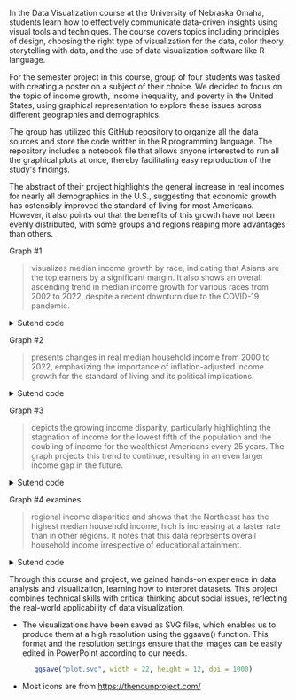 In the Data Visualization course at the University of Nebraska Omaha, students learn how to effectively communicate data-driven insights using visual tools and techniques. The course covers topics including principles of design, choosing the right type of visualization for the data, color theory, storytelling with data, and the use of data visualization software like R language.

For the semester project in this course, group of four students was tasked with creating a poster on a subject of their choice. 
We decided to focus on the topic of income growth, income inequality, and poverty in the United States, using graphical representation to explore these issues across different geographies and demographics.

The group has utilized this GitHub repository to organize all the data sources and store the code written in the R programming language. 
The repository includes a notebook file that allows anyone interested to run all the graphical plots at once, thereby facilitating easy reproduction of the study's findings.

The abstract of their project highlights the general increase in real incomes for nearly all demographics in the U.S., suggesting that economic growth has ostensibly improved the standard of living for most Americans. However, it also points out that the benefits of this growth have not been evenly distributed, with some groups and regions reaping more advantages than others.

Graph #1 
> visualizes median income growth by race, indicating that Asians are the top earners
> by a significant margin. It also shows an overall ascending trend in median income
> growth for various races from 2002 to 2022, despite a recent downturn due to the COVID-19 pandemic.
<details>
<summary>Sutend code</summary>
   
### Farida
```R
   Data = read.csv("Race of Householder-Households by Median Income.csv")
   #install.packages("ggplot2")
   #install.packages("tidyverse")
   
   library(tidyverse)
   
   library(ggplot2)
   
   data_long <- tidyr::pivot_longer(Data, cols = c(White, Black, Asian, Hispanic),
                                    names_to = "Race", values_to = "Value")
   
   ggplot(data_long, aes(x = Year, y = Value, color = Race)) +
     geom_line(size = 4.5) +
     
     labs(x = "Year", y = "Income", title = "Real Median Income by Racial Group, Asians = Top Earners") +
     scale_y_continuous(labels = scales::comma) +
     theme_minimal() 
```
```R
   ggsave("z_fig_Farida.svg", width = 22, height = 12, dpi = 1000)
```
</details>

Graph #2 
> presents changes in real median household income from 2000 to 2022,
> emphasizing the importance of inflation-adjusted income growth
> for the standard of living and its political implications.
<details>
<summary>Sutend code</summary>
   
### Brent
```R
   install.packages("maps")
```
```R
   library(maps)
   library(ggplot2)
   library(colorspace)
   library(dplyr)
   
   state_med_income = read.csv("Median Household Income by State.csv")
   MainStates <- map_data("state")
   colnames(MainStates)[5]  <- "state"
   MergedStates <- inner_join(state_med_income, MainStates, by = "state")
   
   g <- ggplot(MergedStates, aes(x=long, y=lat, group=group, fill = pct_chng_frm_2000)) + 
     geom_polygon(color="grey", size = 0.2) +
     scale_fill_continuous_diverging(name = 'Percent', palette = "Purple-Green") +
     theme(panel.background = element_rect(fill = "transparent", color = NA),
         panel.grid.major = element_blank(),
         panel.grid.minor = element_blank(),
         axis.title = element_blank(),
         axis.text = element_blank(),
         axis.ticks = element_blank())
   
   g 
```
```R
   ggsave("z_fig_Brent.svg", width = 22, height = 12, dpi = 1000)
```

</details>

Graph #3 
> depicts the growing income disparity, particularly highlighting
> the stagnation of income for the lowest fifth of the population
> and the doubling of income for the wealthiest Americans every 25 years.
> The graph projects this trend to continue, resulting in an even larger income gap in the future.
<details>
<summary>Sutend code</summary>
   
### Souleymane
```R
   #Table representes Mean Income Received by Each Fifth and Top 5 Percent of All Households: 1967 to 2022						
   #from the 2023 Annual Social and Economic (ASEC) Supplement
   #sample of  95,000 households, random mix of Population Characteristics, races, Consumer Income and Geographic
   #
   #
   
   library(ggplot2)
   df <- read.csv("meanInc.csv")
   
   ## Remove parentheses and their contents from "year" column
   df$Year <- gsub("\\s*\\(.*\\)\\s*", "", df$Year)
   df <- slice(df, -1) #remove the first line
   
   library(dplyr)
   
   ## Remove commas from all columns
   df <- mutate_all(df, function(x) as.numeric(gsub(",", "", x)))
   ## Convert all columns to numeric
   df <- mutate_all(df, as.numeric)
   ## Convert "year" column to date format
   df$Year <- as.Date(paste0(df$Year, "-01-01"))
   #head(df)
   
   ## Plot the time series
   ## Plot the data
   desired_order <- c("Lowest", "Second", "Middle", "Fourth", "Highest", "Top 5")
   
   library(RColorBrewer) 
   pal_colors <- brewer.pal(n = 6, name = "Set1")
   
   pal_colors <- rev(pal_colors) #reverse for yellow to be for back -lower earner
   now <- ggplot(df, aes(x = Year))+
     geom_line(size = 2.0, aes(y = Lowest, color = "Lowest")) +
     geom_line(size = 2.5, aes(y = Second, color = "Second")) +
     geom_line(size = 3.0, aes(y = Middle, color = "Middle")) +
     geom_line(size = 3.5, aes(y = Fourth, color = "Fourth")) +
     geom_line(size = 4.0, aes(y = Highest, color = "Highest")) +
     geom_line(size = 4.5, aes(y = `Top.5`, color = "Top 5")) +
     #scale_x_continuous(breaks = seq(min(df$Year), max(df$Year), by = 40)) +
     #labs(x = "Year", y = "Value") +
     #scale_color_manual(values = c("blue", "green", "red", "orange", "purple", "black")) +
     scale_color_manual(values = c("Lowest" = pal_colors[1], 
                                   "Second" = pal_colors[2],
                                   "Middle" = pal_colors[3],
                                   "Fourth" = pal_colors[4],
                                   "Highest" = pal_colors[5],
                                   "Top 5" = pal_colors[6]),
                        labels = c("Lowest", "Second", "Middle", "Fourth", "Highest", "Top 5")) +
     scale_y_continuous(labels = function(x) paste0(x/1000, "k")) +
     labs(title = "Growing Disparity: Doubling of Income for the Wealthiest Americans Every 25 Years",
          y = "Mean Income Received by Each Fifth and Top 5 Percent",
          x = "") +
     
     geom_text(aes(x = max(Year), y = max(Lowest), label = "Lowest"), hjust = -0.1, color = pal_colors[1]) +
     geom_text(aes(x = max(Year), y = max(Second), label = "Second"), hjust = -0.1, color = pal_colors[2]) +
     geom_text(aes(x = max(Year), y = max(Middle), label = "Middle"), hjust = -0.1, color = pal_colors[3]) +
     geom_text(aes(x = max(Year), y = max(Fourth), label = "Fourth"), hjust = -0.1, color = pal_colors[4]) +
     geom_text(aes(x = max(Year), y = max(Highest), label = "Highest"), hjust = -0.1, color = pal_colors[5]) +
     geom_text(aes(x = max(Year), y = max(`Top.5`), label = "Top 5"), hjust = -0.1, color = pal_colors[6]) +
     
     theme(legend.position = "none") +
     
     theme(panel.grid = element_line(color = "gray", size = 0.4),
           panel.grid.major.y = element_line(color = "gray", size = 0.4),
           panel.grid.minor = element_blank(),
           axis.text.y = element_text(size = 10),
           axis.title.y = element_text(size = 12),
           plot.title = element_text(size = 14, hjust = 0.5)) +
     
     theme_minimal()
   
   now
   
   
   
   
   
   
   ##Future Trend
   ## Convert "Year" column to proper date format
   df$Year <- as.Date(df$Year)
   
   ## Create an empty list to store the forecasted data frames for each category
   forecast_dfs <- list()
   
   ## Iterate over each category and fit a linear regression model
   for (category in c("Lowest", "Second", "Middle", "Fourth", "Highest", "Top.5")) {
     ## Fit a linear regression model
     model <- lm(df[[category]] ~ Year, data = df)
     
     ## Create a new data frame for the forecasted years
     forecast_df <- data.frame(Year = seq(as.Date(max(df$Year)), as.Date("2050-01-01"), by = "year"))
     
     ## Predict the values for the forecasted years using the model
     forecast_df[[category]] <- predict(model, newdata = forecast_df)
     
     ## Add the forecasted data frame to the list
     forecast_dfs[[category]] <- forecast_df
   }
   
   ## Combine all the forecasted data frames into a single data frame
   combined_forecast_df <- Reduce(function(x, y) merge(x, y, by = "Year", all = TRUE), forecast_dfs)
   
   ## Plot the original data and the forecasted trends for all categories
   futur <- now +  
     geom_line(size = 2.5, data = combined_forecast_df, aes(x = Year, y = Lowest), color = pal_colors[1], linetype = "dashed") +
     geom_line(size = 2.5, data = combined_forecast_df, aes(x = Year, y = Second), color = pal_colors[2], linetype = "dashed") +
     geom_line(size = 2.5, data = combined_forecast_df, aes(x = Year, y = Middle), color = pal_colors[3], linetype = "dashed") +
     geom_line(size = 2.5, data = combined_forecast_df, aes(x = Year, y = Fourth), color = pal_colors[4], linetype = "dashed") +
     geom_line(size = 2.5, data = combined_forecast_df, aes(x = Year, y = Highest), color = pal_colors[5], linetype = "dashed") +
     geom_line(size = 2.5, data = combined_forecast_df, aes(x = Year, y = `Top.5`), color = pal_colors[6], linetype = "dashed") 
   
   futur
   
   
   
   
   
   library(broom)
   df$Year <- as.Date(df$Year)
   # Create an empty list to store the regression results
   regression_results <- list()
   
   for (variable in c("Lowest", "Second", "Middle", "Fourth", "Highest", "Top.5")) {
     model <- lm(df[[variable]] ~ Year, data = df)
     regression_result <- tidy(model)
     
     # Add the regression results to the list
     regression_results[[variable]] <- regression_result
   }
   
   # Combine all the regression results into a single data frame, and bingo
   combined_regression_results <- do.call(rbind, regression_results)
   print(combined_regression_results)
   
   #In the pptx:
   #Based on the analysis, it can be observed that the income of the first lower fifth in the USA has remained stagnant and is projected to remain unchanged over the next 30 years.​
   #Growing disparity between the lower income population and the high earners.​
   #In 2023, the highest earners were making approximately 40 times more than the first lower fifth of the population. However, by 2050, this gap is expected to widen to over 40 times. These findings highlight the widening income inequality in the USA over time. ​
   #icones bills:
   #- https://pixabay.com/vectors/ai-generated-coins-gold-stack-8138052/
```
```R
   ggsave("z_fig_Souley.svg", width = 22, height = 12, dpi = 1000)
```
</details>

Graph #4 examines 
> regional income disparities and shows that the Northeast has the highest median household income,
> hich is increasing at a faster rate than in other regions.
> It notes that this data represents overall household income irrespective of educational attainment.
<details>
<summary>Sutend code</summary>
   
### Abhi
```R
   library(dplyr)
   library(tidyr)
   library(ggplot2)
   
   # Load the data
   state_household <- read.csv("state_household.csv")
   
   # Define regions
   regions <- list(
     "Northeast" = c("Connecticut", "Maine", "Massachusetts", "New Hampshire", "Rhode Island", "Vermont", "New Jersey", "New York", "Pennsylvania"),
     "Midwest" = c("Illinois", "Indiana", "Michigan", "Ohio", "Wisconsin", "Iowa", "Kansas", "Minnesota", "Missouri", "Nebraska", "North Dakota", "South Dakota"),
     "South" = c("Delaware", "Florida", "Georgia", "Maryland", "North Carolina", "South Carolina", "Virginia", "District of Columbia", "West Virginia", "Alabama", "Kentucky", "Mississippi", "Tennessee", "Arkansas", "Louisiana", "Oklahoma", "Texas"),
     "West" = c("Arizona", "Colorado", "Idaho", "Montana", "Nevada", "New Mexico", "Utah", "Wyoming", "Alaska", "California", "Hawaii", "Oregon", "Washington"),
     "United States" = "United States"
   )
   
   # Convert X2022 to numeric
   state_household$X2022 <- as.numeric(as.character(state_household$X2022))
   
   # Add Region column based on State
   state_household$Region <- unlist(lapply(state_household$State, function(state) {
     for (region in names(regions)) {
       if (state %in% regions[[region]]) {
         return(region)
       }
     }
   }))
   
   # Melt the data to long format
   state_household_long <- state_household %>%
     select(State, Region, starts_with("X")) %>%
     pivot_longer(cols = starts_with("X"), names_to = "Year", values_to = "Income")
   
   # Convert Year to numeric
   state_household_long$Year <- as.numeric(gsub("X", "", state_household_long$Year))
   
   # Aggregate the data by Region and Year
   region_income <- state_household_long %>%
     group_by(Region, Year) %>%
     summarise(Avg_Income = median(Income))
   
   # Calculate the aggregated median household income for all states combined as the United States data
   us_aggregated_income <- region_income %>%
     filter(Region != "United States") %>%
     group_by(Year) %>%
     summarise(Avg_Income = median(Avg_Income))
   
   # Plot the line chart with a smoother line
   ggplot(region_income, aes(x = Year, y = Avg_Income, color = Region)) +
     geom_line() +
     geom_smooth(method = "loess", se = FALSE, color = "black", aes(group = 1)) + # Add a smoother line
     labs(title = "Median Household Income by Region (2000-2022)",
          x = "Year",
          y = "Median Household Income",
          color = "Region") +
     theme_minimal()
```
```R
    ggsave("z_fig_Abhi.svg", width = 22, height = 12, dpi = 1000)
```

</details>

Through this course and project, we gained hands-on experience in data analysis and visualization, learning how to interpret datasets. This project combines technical skills with critical thinking about social issues, reflecting the real-world applicability of data visualization.

- The visualizations have been saved as SVG files, which enables us to produce them at a high resolution using the ggsave() function. This format and the resolution settings ensure that the images can be easily edited in PowerPoint according to our needs.
   ```R
      ggsave("plot.svg", width = 22, height = 12, dpi = 1000)
   ```
 - Most icons are from https://thenounproject.com/
